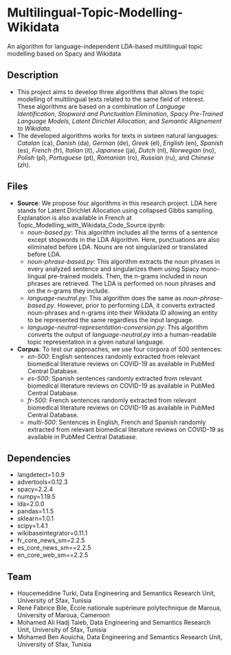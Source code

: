 # Multilingual-Topic-Modelling-Wikidata
An algorithm for language-independent LDA-based multilingual topic modelling based on Spacy and Wikidata
## Description
* This project aims to develop three algorithms that allows the topic modelling of multilingual texts related to the same field of interest. These algorithms are based on a combination of *Language Identification*, *Stopword and Punctuation Elimination*, *Spacy Pre-Trained Language Models*, *Latent Dirichlet Allocation*, and *Semantic Alignement to Wikidata*.
* The developed algorithms works for texts in sixteen natural languages: *Catalan* (ca), *Danish* (da), *German* (de), *Greek* (el), *English* (en), *Spanish* (es), *French* (fr), *Italian* (it), *Japanese* (ja), *Dutch* (nl), *Norwegian* (no), *Polish* (pl), *Portuguese* (pt), *Romanian* (ro), *Russian* (ru), and *Chinese* (zh).
## Files
* **Source**: We propose four algorithms in this research project. LDA here stands for Latent Dirichlet Allocation using collapsed Gibbs sampling. Explanation is also available in French at Topic_Modelling_with_Wikidata_Code_Source.ipynb:
  * *noun-based.py*: This algorithm includes all the terms of a sentence except stopwords in the LDA Algorithm. Here, punctuations are also eliminated before LDA. Nouns are not singularized or translated before LDA.
  * *noun-phrase-based.py*: This algorithm extracts the noun phrases in every analyzed sentence and singularizes them using Spacy mono-lingual pre-trained models. Then, the n-grams included in noun phrases are retrieved. The LDA is performed on noun phrases and on the n-grams they include.
  * *language-neutral.py*: This algorithm does the same as *noun-phrase-based.py*. However, prior to performing LDA, it converts extracted noun-phrases and n-grams into their Wikidata ID allowing an entity to be represented the same regardless the input language.
  * *language-neutral-representation-conversion.py*: This algorithm converts the output of *language-neutral.py* into a human-readable topic representation in a given natural language.
* **Corpus**: To test our approaches, we use four corpora of 500 sentences:
  * *en-500*: English sentences randomly extracted from relevant biomedical literature reviews on COVID-19 as available in PubMed Central Database.
  * *es-500*: Spanish sentences randomly extracted from relevant biomedical literature reviews on COVID-19 as available in PubMed Central Database.
  * *fr-500*: French sentences randomly extracted from relevant biomedical literature reviews on COVID-19 as available in PubMed Central Database.
  * *multi-500*: Sentences in English, French and Spanish randomly extracted from relevant biomedical literature reviews on COVID-19 as available in PubMed Central Database.
## Dependencies
* langdetect=1.0.9
* advertools=0.12.3
* spacy=2.2.4
* numpy=1.19.5
* lda=2.0.0
* pandas=1.1.5
* sklearn=1.0.1
* scipy=1.4.1
* wikibaseintegrator=0.11.1
* fr_core_news_sm=2.2.5
* es_core_news_sm==2.2.5
* en_core_web_sm==2.2.5
## Team
* Houcemeddine Turki, Data Engineering and Semantics Research Unit, University of Sfax, Tunisia
* René Fabrice Bile, École nationale supérieure polytechnique de Maroua, University of Maroua, Cameroon
* Mohamed Ali Hadj Taieb, Data Engineering and Semantics Research Unit, University of Sfax, Tunisia
* Mohamed Ben Aouicha, Data Engineering and Semantics Research Unit, University of Sfax, Tunisia
